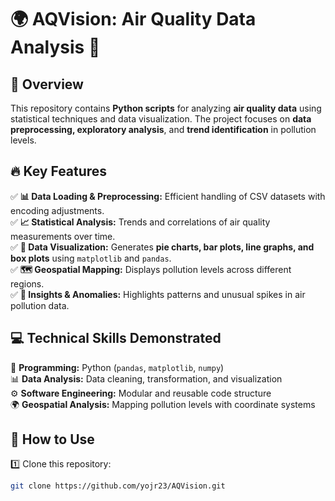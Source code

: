# 🌍 AQVision: Air Quality Data Analysis 🚀  

## 📌 Overview  
This repository contains **Python scripts** for analyzing **air quality data** using statistical techniques and data visualization. The project focuses on **data preprocessing, exploratory analysis**, and **trend identification** in pollution levels.  

## 🔥 Key Features  
✅ **📊 Data Loading & Preprocessing:** Efficient handling of CSV datasets with encoding adjustments.  
✅ **📈 Statistical Analysis:** Trends and correlations of air quality measurements over time.  
✅ **🎨 Data Visualization:** Generates **pie charts, bar plots, line graphs, and box plots** using `matplotlib` and `pandas`.  
✅ **🗺️ Geospatial Mapping:** Displays pollution levels across different regions.  
✅ **📡 Insights & Anomalies:** Highlights patterns and unusual spikes in air pollution data.  

## 💻 Technical Skills Demonstrated  
🚀 **Programming:** Python (`pandas`, `matplotlib`, `numpy`)  
📊 **Data Analysis:** Data cleaning, transformation, and visualization  
⚙️ **Software Engineering:** Modular and reusable code structure  
🌍 **Geospatial Analysis:** Mapping pollution levels with coordinate systems  

## 🚀 How to Use  
1️⃣ Clone this repository:  
   ```bash
   git clone https://github.com/yojr23/AQVision.git

